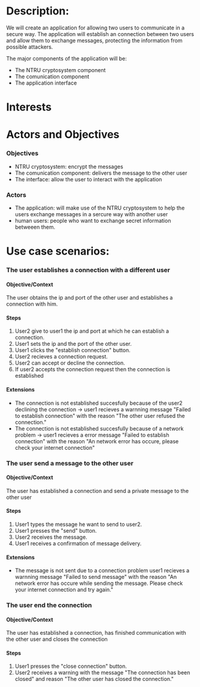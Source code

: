 # Description:
We will create an application for allowing two users to communicate in a secure way. The application will establish an connection between two users and allow them to exchange messages, protecting the information from possible attackers. 

The major components of the application will be:
- The NTRU cryptosystem component
- The comunication component
- The application interface 


# Interests

# Actors and Objectives
### Objectives
- NTRU cryptosystem: encrypt the messages
- The comunication component: delivers the message to the other user
- The interface: allow the user to interact with the application 	

  
### Actors
	
- The application: will make use of the NTRU cryptosystem to help the users exchange messages in a sercure way with another user
- human users: people who want to exchange secret information betweeen them.

# Use case scenarios:

### The user establishes a connection with a different user

#### Objective/Context
The user obtains the ip and port of the other user and establishes a connection with him.
	
#### Steps
1) User2 give to user1 the ip and port at which he can establish a connection.
2) User1 sets the ip and the port of the other user.
3) User1 clicks the "establish connection" button.
4) User2 recieves a connection request.
5) User2 can accept or decline the connection.
6) If user2 accepts the connection request then the connection is established

####  Extensions
- The connection is not established succesfully because of the user2 declining the connection -> user1 recieves a warnning message "Failed to establish connection" with the reason "The other user refused the connection." 
- The connection is not established succesfully because of a network problem -> user1 recieves a error message "Failed to establish connection" with the reason "An network error has occure, please check your internet connection"

### The user send a message to the other user

#### Objective/Context
The user has established a connection and send a private message to the other user
	
#### Steps
1) User1 types the message he want to send to user2.
2) User1 presses the "send" button.
3) User2 receives the message.
4) User1 receives a confirmation of message delivery.

	
####  Extensions
- The message is not sent due to a connection problem user1 recieves a warnning message "Failed to send message" with the reason "An network error has occure while sending the message. Please check your internet connection and try again."

### The user end the connection

#### Objective/Context
The user has established a connection, has finished communication with the other user and closes the connection
	
#### Steps
1) User1 presses the "close connection" button.
2) User2 receives a warning with the message "The connection has been closed" and reason "The other user has closed the connection."



